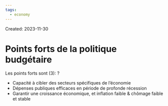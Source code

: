 ```yaml
---
tags:
  - economy
---
```

Created: 2023-11-30

# Points forts de la politique budgétaire

Les points forts sont (3):
?
- Capacité à cibler des secteurs spécifiques de l’économie
- Dépenses publiques efficaces en période de profonde récession
- Garantir une croissance économique, et inflation faible & chômage faible et stable
<!--SR:!2024-01-22,3,150-->

